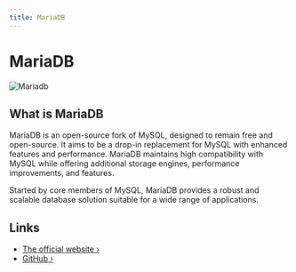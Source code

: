 ```yaml
---
title: MariaDB
---
```


# MariaDB

![Mariadb](/images/database-logos/mariadb.svg)

## What is MariaDB

MariaDB is an open-source fork of MySQL, designed to remain free and open-source. It aims to be a drop-in replacement for MySQL with enhanced features and performance. MariaDB maintains high compatibility with MySQL while offering additional storage engines, performance improvements, and features.

Started by core members of MySQL, MariaDB provides a robust and scalable database solution suitable for a wide range of applications.

## Links

- [The official website ›](https://mariadb.org/)
- [GitHub ›](https://github.com/MariaDB/server)